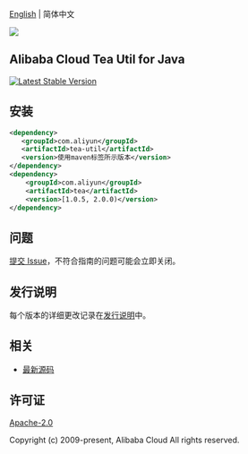 [English](README.md) | 简体中文

![](https://aliyunsdk-pages.alicdn.com/icons/AlibabaCloud.svg)

## Alibaba Cloud Tea Util for Java
[![Latest Stable Version](https://img.shields.io/maven-central/v/com.aliyun/tea-util.svg?label=Maven%20Central)](https://search.maven.org/search?q=g:%22com.aliyun%22%20AND%20a:%22tea-util%22)


## 安装

```xml
<dependency>
   <groupId>com.aliyun</groupId>
   <artifactId>tea-util</artifactId>
   <version>使用maven标签所示版本</version>
</dependency>
<dependency>
    <groupId>com.aliyun</groupId>
    <artifactId>tea</artifactId>
    <version>[1.0.5, 2.0.0)</version>
</dependency>
```

## 问题
[提交 Issue](https://github.com/aliyun/tea-util/issues/new)，不符合指南的问题可能会立即关闭。

## 发行说明
每个版本的详细更改记录在[发行说明](./ChangeLog.txt)中。

## 相关
* [最新源码](https://github.com/aliyun/tea-util/tree/master/java)

## 许可证
[Apache-2.0](http://www.apache.org/licenses/LICENSE-2.0)

Copyright (c) 2009-present, Alibaba Cloud All rights reserved.

